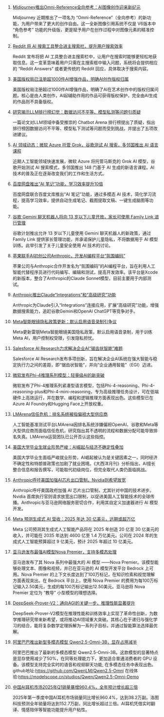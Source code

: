1. [Midjourney推出Omni-Reference全向参考：AI图像创作迎来新纪元](https://www.chinaz.com/2025/0503/6388186623141133734357121.shtml)

    Midjourney 近期推出了一项名为 “Omni-Reference”（全向参考）的新功能，为用户带来了更大的创作自由。这一全新图像引用系统不仅是 V6版本中 “角色参考” 功能的升级版，更是赋予用户在创作过程中对图像元素的精准控制。


2. [Reddit 将 AI 搜索工具整合进主搜索栏，提升用户搜索效率](https://www.chinaz.com/2024/0725/4636040.shtml)

    Reddit 宣布将把 AI 工具整合进主搜索栏中，让用户在搜索时能够更轻松地获取信息。这一变革意味着用户只需在主搜索框中输入问题，系统将会提供相应的 “Reddit Answers” 或者更传统的 Reddit 回应，具体取决于搜索内容。


3. [美国版权局已注册超1000件AI增强作品，明确AI创作版权归属](https://www.chinaz.com/2024/0520/1625141.shtml)

    美国版权局注册超过1000件AI增强作品，明确了AI在艺术创作中的版权归属问题。核心是由人类创作，AI起辅助作用的作品可获得版权保护，完全由AI生成的作品则不具备版权。


4. [研究揭示LLM排行榜幻觉：数据访问不平等、模型私测等问题引质疑](https://www.chinaz.com/2025/0503/1607434.shtml)

    一篇论文对LLM领域中备受推崇的 Chatbot Arena 排行榜提出了质疑，指出排行榜因数据访问不平等、模型私下测试等问题而受到挑战，并提出了五项改进建议。


5. [AI 领域动态：微软 Azure 托管 Grok，谷歌测试 AI 搜索，多邻国推出 AI 语言课程]()

    近期人工智能领域快速发展，微软 Azure 将托管马斯克的 Grok AI 模型，谷歌开始测试 AI 搜索模式，多邻国推出 148 门基于 AI 生成的新语言课程。AI 技术的普及正在逐渐改变我们的工作和生活方式。


6. [百度网盘推出“AI 笔记”功能，学习效率提升10倍](https://baijiahao.baidu.com/s?id=7977777777777777777&wfr=spider&for=pc)

    百度网盘联合百度文库推出“AI 笔记”功能，通过多模态 AI 技术，简化学习流程，提高学习效率，提供自动生成笔记、截图提取文稿、一键生成脑图等功能。


7. [谷歌 Gemini 聊天机器人将向 13 岁以下儿童开放，家长可使用 Family Link 进行管理](https://example.com/google-gemini-for-kids)

    谷歌计划推出允许 13 岁以下儿童使用 Gemini 聊天机器人的新政策，通过 Family Link 提供家长管理功能，并承诺保护儿童隐私，不将数据用于 AI 模型训练。此举引发了关于儿童安全使用 AI 技术的讨论。


8. [苹果联手AI初创公司Anthropic，开发AI编程平台“氛围编码”](https://www.chinaz.com/2024/0703/1634145.shtml)

    苹果公司与Anthropic合作开发名为“氛围编码”的AI编程平台，旨在利用人工智能代替程序员进行代码编写、编辑和测试，提高开发效率。该平台是Xcode的新版本，整合了Anthropic的Claude Sonnet模型，目前主要用于内部测试。


9. [Anthropic推出Claude“Integrations”和“高级研究”功能](https://www.chinaz.com/2024/0517/1618140.shtml)

    Anthropic为Claude引入“Integrations”连接应用，扩展“高级研究”功能，增强数据搜索能力，追赶谷歌Gemini和OpenAI ChatGPT等竞争对手。


10. [Meta智能眼镜隐私政策更新：默认启用语音录制引争议](https://www.example.com/meta-glasses-privacy-update)

    Meta更新雷朋Meta智能眼镜美国隐私政策，默认启用语音录制，用于训练Meta AI，用户控制权受限，引发隐私担忧。


11. [Salesforce AI Research力求解决企业AI“锯齿状智能”难题](https://www.example.com/salesforce-ai-research-tackles-jagged-intelligence)

    Salesforce AI Research发布多项创新，旨在解决企业AI系统在强大智能与稳定执行力之间的差距，即“锯齿状智能”，并向“企业通用智能”（EGI）迈进。


12. [微软发布Phi-4推理系列模型：轻量级AI的新突破](https://www.chinaz.com/2025/0502/1746149.shtml)

    微软发布了Phi-4推理系列紧凑型语言模型，包括Phi-4-reasoning、Phi-4-reasoning-plus和Phi-4-mini-reasoning，专为高级推理任务设计，可在低端硬件上高效运行，并在数学、编程和逻辑推理方面表现出色。这些模型已在Azure AI Foundry和Hugging Face上开放权重。


13. [LMArena信任危机：排名系统被指偏袒大型供应商](https://www.example.com/lmarena-trust-crisis)

    人工智能基准测试平台LMArena因排名系统涉嫌偏袒OpenAI、谷歌和Meta等大型供应商而面临信任危机，研究指出其不透明的流程和数据分配可能导致排名失真。LMArena运营团队已公开否认这些指控。


14. [美国大学毕业生就业形势严峻：AI崛起与经济不确定性叠加](https://pic.chinaz.com/picmap/202308091546534429_3.jpg)

    美国大学毕业生面临严峻就业形势，AI崛起被认为是关键因素之一，同时经济不确定性和特朗普政策也加剧了就业困境。《大西洋月刊》分析指出，AI擅长整合信息和报告撰写，可能取代初级岗位，但完全取代人类仍面临挑战。


15. [Anthropic呼吁美国加强AI芯片出口管制，Nvidia则希望放宽](Unknown)

    Anthropic呼吁美国政府加强 AI 芯片出口管制，尤其针对中国的技术进步。Nvidia 首席执行官则请求放宽出口限制，以促进美国人工智能技术的全球传播。Anthropic与亚马逊网络服务密切合作，利用其自定义加速器进行 AI 模型开发。


16. [Meta 预测生成式 AI 营收：2025 年达 30 亿美元，远期或超万亿](https://pic.chinaz.com/picmap/202207271436142427_0.jpg)

    Meta 公司预测其生成式人工智能产品将在 2025 年创造 20 亿至 30 亿美元的收入，并可能在 2035 年达到 4600 亿至 1.4 万亿美元。公司在 2024 年的生成式人工智能预算超过 9 亿美元，预计 2025 年超过 10 亿美元。


17. [亚马逊发布最强AI模型Nova Premier，支持多模态处理](https://aws.amazon.com/cn/blogs/aws/amazon-nova-premier-our-most-capable-model-for-complex-tasks-and-teacher-for-model-distillation/)

    亚马逊发布了其 Nova 系列中最强大的 AI 模型 ——Nova Premier。该模型能够处理文本、图像和视频，并已在亚马逊的 AI 模型开发平台 Bedrock 上可用。Nova Premier 的上下文长度达到了100万标记，在知识检索和视觉理解方面表现突出。在 Bedrock 平台上，使用 Nova Premier 的费用为每100万标记输入2.50美元，生成的每100万标记输出12.50美元。亚马逊将 Nova Premier 定位为 “教导” 小型模型的理想选择。


18. [DeepSeek-Prover-V2：通向AGI的关键一步，推理性能显著提升](https://github.com/deepseek-ai/DeepSeek-Prover-V2/tree/main)

    DeepSeek-Prover-V2模型在推理性能和训练效率上实现了革命性创新，为数学推理研究带来新希望，或将推动AI领域重大突破。其核心在于递归与强化学习的结合，能将复杂数学定理拆解为一系列子目标，并通过智能算法选择最优解。


19. [阿里巴巴推出新型多模态模型 Qwen2.5-Omni-3B，显存占用减半](https://github.com/QwenLM/Qwen2.5-Omni)

    阿里巴巴推出了最新的多模态模型 Qwen2.5-Omni-3B。这款模型的显著特点是显存使用减少了50%，在同等处理能力下，更加适合普通消费者的 GPU 设备。该模型支持完全实时的语音和视频聊天功能, 在多模态任务中表现出色。github地址:https://github.com/QwenLM/Qwen2.5-Omni 在线体验:https://modelscope.cn/studios/Qwen/Qwen2.5-Omni-Demo


20. [中国AI耳机市场2025年Q1销量暴增960.4%，全年预计增长超三倍](https://pic.chinaz.com/picmap/202304231620110544_5.jpg)

    2025年第一季度中国AI耳机市场销量同比增长960.4%，达到38.2万副。洛图科技预测全年销量将达到152.7万副，同比增长超过三倍。AI耳机凭借实时翻译、情感陪伴等智能功能提升用户粘性。


